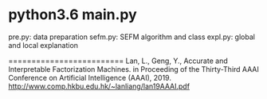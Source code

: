 python3.6 main.py
=========================

pre.py: data preparation
sefm.py: SEFM algorithm and class
expl.py: global and local explanation

=========================
Lan, L., Geng, Y., Accurate and Interpretable Factorization Machines. in Proceeding of the Thirty-Third AAAI Conference on Artificial Intelligence (AAAI), 2019. http://www.comp.hkbu.edu.hk/~lanliang/lan19AAAI.pdf
